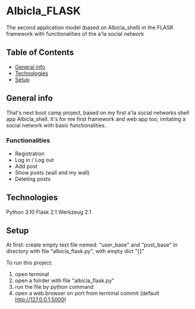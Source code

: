 # Albicla_FLASK
The second application model (based on Albicla_shell) in the FLASK framework with functionalities of the a'la social network

## Table of Contents
* [General info](#general-info)
* [Technologies](#technologies)
* [Setup](#setup)

## General info
That's next boot camp project, based on my first a'la social networks shell app Albicla_shell. It's for me first framework and web app too, imitating a social network with basic functionalities.

### Functionalities
* Registration
* Log in / Log out
* Add post
* Show posts (wall and my wall)
* Deleting posts

## Technologies
Python 3.10
Flask 2.1
Werkzeug 2.1

## Setup
At first: create empty text file nemed: "user_base" and "post_base" in directory with file "albicla_flask.py", with empty dict "{}"

To run this project: 
1. open terminal
2. open a folrder with file "albicla_flask.py"
3. run the file by python command
4. open a web browser on port from terminal commit (default http://127.0.0.1:5000)